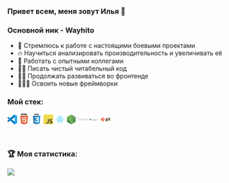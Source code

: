 ### Привет всем, меня зовут Илья 👋
### Основной ник - Wayhito

- 🎯 Стремлюсь к работе с настоящими боевыми проектами
- 🔥 Научиться анализировать производительность и увеличивать её
- 🔞 Работать с опытными коллегами
- ✍🏻 Писать чистый читабельный код
- ✍🏻 Продолжать развиваться во фронтенде
- 👨🏻‍🏫 Освоить новые фреймворки

### Мой стек:
<p>
<img src="https://raw.githubusercontent.com/github/explore/80688e429a7d4ef2fca1e82350fe8e3517d3494d/topics/visual-studio-code/visual-studio-code.png" alt="VS Code" height="22">
<img src="https://raw.githubusercontent.com/github/explore/80688e429a7d4ef2fca1e82350fe8e3517d3494d/topics/html/html.png" alt="HTML" height="24">
<img src="https://raw.githubusercontent.com/github/explore/80688e429a7d4ef2fca1e82350fe8e3517d3494d/topics/css/css.png" alt="CSS" height="24" >
<img src="https://raw.githubusercontent.com/github/explore/80688e429a7d4ef2fca1e82350fe8e3517d3494d/topics/javascript/javascript.png" alt="Javascript" height="22">
<img src="https://raw.githubusercontent.com/github/explore/80688e429a7d4ef2fca1e82350fe8e3517d3494d/topics/react/react.png" alt="React" height="22">
<img src="https://raw.githubusercontent.com/github/explore/80688e429a7d4ef2fca1e82350fe8e3517d3494d/topics/nodejs/nodejs.png" alt="NodeJS" height="22">
<img src="https://raw.githubusercontent.com/github/explore/80688e429a7d4ef2fca1e82350fe8e3517d3494d/topics/express/express.png" alt="Express" height="22">
<img src="https://raw.githubusercontent.com/github/explore/80688e429a7d4ef2fca1e82350fe8e3517d3494d/topics/mongodb/mongodb.png" alt="Express" height="22">
<img src="https://raw.githubusercontent.com/github/explore/80688e429a7d4ef2fca1e82350fe8e3517d3494d/topics/git/git.png" alt="git" height="22">

</p>
<br />

### :trophy: Моя статистика:

<div>
    <a href="https://github-readme-stats.vercel.app/api/top-langs/?username=Wayhito&layout=compact">
    <img align="left" src="https://github-readme-stats.vercel.app/api/top-langs/?username=Wayhito&layout=compact" />
    </a>
</div>